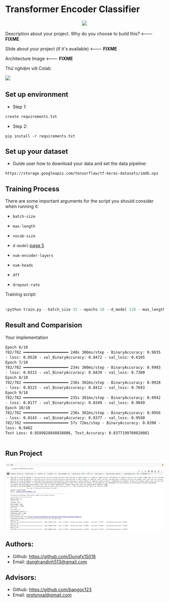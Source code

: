 # Transformer Encoder Classifier 



<p align="center">
    <img src='https://storage.googleapis.com/protonx-cloud-storage/transformer/protonx-transf.png' width=200 class="center">
</p>

Description about your project. Why do you choose to build this?  <--- **FIXME**

Slide about your project (if it's available) <--- **FIXME**

Architecture Image <--- **FIXME**


Thử nghiệm với Colab

<a href="https://colab.research.google.com/drive/1u1o0CsoO0JodW6wT1rYWg5RIbp3YLlwI#scrollTo=dtQ8PYU2TLM2"><img src="https://storage.googleapis.com/protonx-cloud-storage/colab_favicon_256px.png" width=80> </a>

##  Set up environment
- Step 1: 

```python
create requirements.txt
```

- Step 2: 
```
pip install -r requirements.txt
```


##  Set up your dataset

- Guide user how to download your data and set the data pipeline:
```
https://storage.googleapis.com/tensorflow/tf-keras-datasets/imdb.npz
```

##  Training Process
There are some important arguments for the script you should consider when running it:

- `batch-size`
- `max-length`
- `vocab-size`
- `d-model`:[page 5](https://arxiv.org/pdf/1706.03762.pdf)
- `num-encoder-layers`
- `num-heads`
- `dff`

- `dropout-rate`


Training script:




```python

!python train.py --batch_size 32 --epochs 10 --d_model 128 --max_length 200 --vocab_size 10000 --dff 512 --num_heads 2 --num_encoder_layers 2 --learning_rate 0.001 --dropout 0.1
``` 




## Result and Comparision



Your implementation
```
Epoch 6/10
782/782 ━━━━━━━━━━━━━━━━━━━━ 240s 306ms/step - BinaryAccuracy: 0.9835 - loss: 0.0528 - val_BinaryAccuracy: 0.8472 - val_loss: 0.6105
Epoch 7/10
782/782 ━━━━━━━━━━━━━━━━━━━━ 234s 300ms/step - BinaryAccuracy: 0.9903 - loss: 0.0313 - val_BinaryAccuracy: 0.8439 - val_loss: 0.7300
Epoch 8/10
782/782 ━━━━━━━━━━━━━━━━━━━━ 236s 302ms/step - BinaryAccuracy: 0.9928 - loss: 0.0223 - val_BinaryAccuracy: 0.8412 - val_loss: 0.7693
Epoch 9/10
782/782 ━━━━━━━━━━━━━━━━━━━━ 235s 301ms/step - BinaryAccuracy: 0.9942 - loss: 0.0177 - val_BinaryAccuracy: 0.8349 - val_loss: 0.9049
Epoch 10/10
782/782 ━━━━━━━━━━━━━━━━━━━━ 236s 302ms/step - BinaryAccuracy: 0.9956 - loss: 0.0143 - val_BinaryAccuracy: 0.8377 - val_loss: 0.9590
782/782 ━━━━━━━━━━━━━━━━━━━━ 57s 72ms/step - BinaryAccuracy: 0.8390 - loss: 0.9482
Test Loss: 0.9589828848838806, Test_Accuracy: 0.8377199769020081


```
## Run Project

![image](train.jpg)

## Authors:
- Github: https://github.com/Dungfx15018
- Email: dungtrandinh513@gmail.com

## Advisors:
- Github: https://github.com/bangoc123
- Email: protonxai@gmail.com

